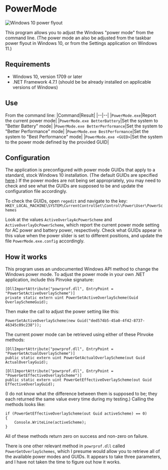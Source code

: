 # PowerMode

![Windows 10 power flyout](https://snz04pap001files.storage.live.com/y4mZDCQLkTmNPjNizvLlH3t7VcJU4ubfekfsokuyjXTXXryUVGqOFRn81YvSkXAjlRs2fLUzPoWg96sdydaiPXIwxUDQcu6ogiBfeCAbxKI-V9bvqWp8MJh6GnOWDnRrKTrsUykzwwN62Eo7jyfDssl6uBCcbSg1FhzAqRvqzMfBrHkY2lB6_95Kqy3hQozGpnH?width=360&height=343&cropmode=none)

This program allows you to adjust the Windows "power mode" from the command line.  (The power mode an also be adjusted from the taskbar power flyout in Windows 10, or from the Settings application on Windows 11.)

## Requirements

 - Windows 10, version 1709 or later
 - .NET Framework 4.7.1 (should be be already installed on applicable versions of Windows)

## Use

From the command line:
|Command|Result|
|--|--|
|`PowerMode.exe`|Report the current power mode|
|`PowerMode.exe BetterBattery`|Set the system to "Better Battery" mode|
|`PowerMode.exe BetterPerformance`|Set the system to "Better Performance" mode|
|`PowerMode.exe BestPerformance`|Set the system to "Best Performance" mode|
|`PowerMode.exe <GUID>`|Set the system to the power mode defined by the provided GUID|

## Configuration
The application is preconfigured with power mode GUIDs that apply to a standard, stock Windows 10 installation.  (The default GUIDs are specified [here](https://docs.microsoft.com/en-us/windows-hardware/customize/desktop/customize-power-slider).)  If the power modes are not being set appropriately, you may need to check and see what the GUIDs are supposed to be and update the configuration file accordingly.

To check the GUIDs, open `regedit` and navigate to the key:
`HKEY_LOCAL_MACHINE\SYSTEM\CurrentControlSet\Control\Power\User\PowerSchemes`

Look at the values `ActiveOverlayAcPowerScheme` and `ActiveOverlayDcPowerScheme`, which report the current power mode setting for AC power and battery power, respectively.  Check what GUIDs appear in this value when the power slider is set to different positions, and update the file `PowerMode.exe.config` accordingly.

## How it works

This program uses an undocumented Windows API method to change the Windows power mode.  To adjust the power mode in your own .NET application, include this PInvoke signature:

    [DllImportAttribute("powrprof.dll", EntryPoint = "PowerSetActiveOverlayScheme")]
    private static extern uint PowerSetActiveOverlayScheme(Guid OverlaySchemeGuid);

Then make the call to adjust the power setting like this:

    PowerSetActiveOverlayScheme(new Guid("ded574b5-45a0-4f42-8737-46345c09c238"));

The current power mode can be retrieved using either of these PInvoke methods:

    [DllImportAttribute("powrprof.dll", EntryPoint = "PowerGetActualOverlayScheme")]
    public static extern uint PowerGetActualOverlayScheme(out Guid ActualOverlayGuid);
    
    [DllImportAttribute("powrprof.dll", EntryPoint = "PowerGetEffectiveOverlayScheme")]
    public static extern uint PowerGetEffectiveOverlayScheme(out Guid EffectiveOverlayGuid);

(I do not know what the difference between them is supposed to be; they each returned the same value every time during my testing.)  Calling the methods looks like:

    if (PowerGetEffectiveOverlayScheme(out Guid activeScheme) == 0)
    {
        Console.WriteLine(activeScheme);
    }

All of these methods return zero on success and non-zero on failure.

There is one other relevant method in `powrprof.dll` called `PowerGetOverlaySchemes`, which I presume would allow you to retrieve all of the available power modes and GUIDs.  It appears to take three parameters, and I have not taken the time to figure out how it works.